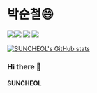 # 박순철😄

<img src="https://img.shields.io/badge/Java-007396?style=flat&logo=OpenJDK&logoColor=white"><img src="https://img.shields.io/badge/css-1572B6?style=for-the-badge&logo=css3&logoColor=white">
<img src="https://img.shields.io/badge/oracle-F80000?style=for-the-badge&logo=oracle&logoColor=white">
<img src="https://img.shields.io/badge/Eclipse%20IDE-2C2255.svg?&style=for-the-badge&logo=Eclipse%20IDE&logoColor=white">




[![SUNCHEOL's GitHub stats](https://github-readme-stats.vercel.app/api?username=baksc01&show_icons=true&theme=radical)](https://github.com/anuraghazra/github-readme-stats)






### Hi there 👋
#### SUNCHEOL

<!--
**baksc01/baksc01** is a ✨ _special_ ✨ repository because its `README.md` (this file) appears on your GitHub profile.

Here are some ideas to get you started:

- 🔭 I’m currently working on ...
- 🌱 I’m currently learning ...
- 👯 I’m looking to collaborate on ...
- 🤔 I’m looking for help with ...
- 💬 Ask me about ...
- 📫 How to reach me: ...
- 😄 Pronouns: ...
- ⚡ Fun fact: ...
-->
